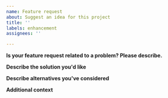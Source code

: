 ```yaml
---
name: Feature request
about: Suggest an idea for this project
title: ''
labels: enhancement
assignees: ''

---
```

<!-- Please search existing issues for potential duplicates before filing yours:
https://github.com/2shady4u/godot-sqlite/issues?q=is%3Aissue
-->

**Is your feature request related to a problem? Please describe.**
<!-- A clear and concise description of what the problem is. -->

**Describe the solution you'd like**
<!-- A clear and concise description of what you want to happen. -->

**Describe alternatives you've considered**
<!-- A clear and concise description of any alternative solutions or features you've considered. -->

**Additional context**
<!-- Add any other context or screenshots about the feature request here. -->
